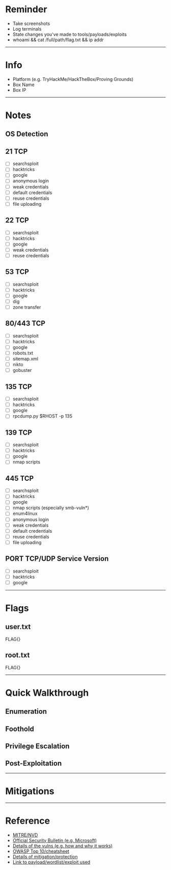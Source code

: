 # Reminder

- Take screenshots
- Log terminals
- State changes you've made to tools/payloads/exploits
- whoami && cat /full/path/flag.txt && ip addr

---

# Info

- Platform (e.g. TryHackMe/HackTheBox/Proving Grounds)
- Box Name
- Box IP

---

# Notes

## OS Detection

## 21 TCP

- [ ] searchsploit
- [ ] hacktricks
- [ ] google
- [ ] anonymous login
- [ ] weak credentials
- [ ] default credentials
- [ ] reuse credentials
- [ ] file uploading

## 22 TCP

- [ ] searchsploit
- [ ] hacktricks
- [ ] google
- [ ] weak credentials
- [ ] reuse credentials

## 53 TCP

- [ ] searchsploit
- [ ] hacktricks
- [ ] google
- [ ] dig
- [ ] zone transfer

## 80/443 TCP

- [ ] searchsploit
- [ ] hacktricks
- [ ] google
- [ ] robots.txt
- [ ] sitemap.xml
- [ ] nikto
- [ ] gobuster

## 135 TCP

- [ ] searchsploit
- [ ] hacktricks
- [ ] google
- [ ] rpcdump.py $RHOST -p 135

## 139 TCP

- [ ] searchsploit
- [ ] hacktricks
- [ ] google
- [ ] nmap scripts

## 445 TCP

- [ ] searchsploit
- [ ] hacktricks
- [ ] google
- [ ] nmap scripts (especially smb-vuln\*)
- [ ] enum4linux
- [ ] anonymous login
- [ ] weak credentials
- [ ] default credentials
- [ ] reuse credentials
- [ ] file uploading

## PORT TCP/UDP Service Version

- [ ] searchsploit
- [ ] hacktricks
- [ ] google

---

# Flags

## user.txt

FLAG{}

## root.txt

FLAG{}

---

# Quick Walkthrough

## Enumeration

## Foothold

## Privilege Escalation

## Post-Exploitation

---

# Mitigations

---

# Reference

- [MITRE/NVD](http://example.com)
- [Official Security Bulletin (e.g. Microsoft)](http://example.com)
- [Details of the vulns (e.g. how and why it works)](http://example.com)
- [OWASP Top 10/cheatsheet](http://example.com)
- [Details of mitigation/protection](http://example.com)
- [Link to payload/wordlist/exploit used](http://example.com)
